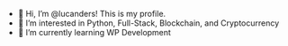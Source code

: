 - 👋 Hi, I’m @lucanders! This is my profile.
- 👀 I’m interested in Python, Full-Stack, Blockchain, and Cryptocurrency
- 🌱 I’m currently learning WP Development

<!---
lucanders/lucanders is a ✨ special ✨ repository because its `README.md` (this file) appears on your GitHub profile.
You can click the Preview link to take a look at your changes.
--->
